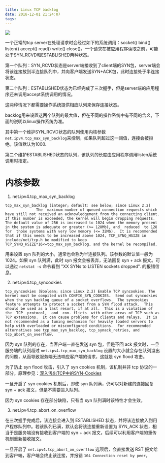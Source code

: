 ```yaml
---
title: Linux TCP backlog
date: 2018-12-01 21:24:07
tags:
---
```


![](https://kuring.oss-cn-beijing.aliyuncs.com/common/tcp_connect.webp)

一个正常的tcp server在处理请求时会经过如下的系统调用：socket() bind() listen() accept() read() write() close()。一个请求在被应用程序读取之前，可能处于SYN_RCVD和ESTABLISHED两种状态。

第一个队列：SYN_RCVD状态是server端接收到了client端的SYN包，server端会将该连接放到半连接队列中，并向客户端发送SYN+ACK包，此时连接处于半连接状态。

第二个队列：ESTABLISHED状态为已经完成了三次握手，但是server端的应用程序还未调用accept系统调用的情况。

这两种情况下都需要操作系统提供相应队列来保存连接状态。

backlog用来设置这两个队列的最大值，但在不同的操作系统中有不同的含义，下面的说明以linux操作系统为准。

其中第一个维护SYN_RCVD状态的队列使用内核参数`net.ipv4.tcp_max_syn_backlog`来控制，如果队列超过这一阈值，连接会被拒绝。该值默认为1000.

第二个维护ESTABLISHED状态的队列，该队列的长度由应用程序调用listen系统调用时指定。

# 内核参数

1. net.ipv4.tcp_max_syn_backlog

```
tcp_max_syn_backlog (integer; default: see below; since Linux 2.2)
              The  maximum number of queued connection requests which have still not received an acknowledgement from the connecting client.  If this number is exceeded, the kernel will begin dropping requests.  The default value of 256 is increased to 1024 when the memory present in the system is adequate or greater (>= 128Mb), and  reduced  to 128  for  those systems with very low memory (<= 32Mb).  It is recommended that if this needs to be increased above 1024, TCP_SYNQ_HSIZE in include/net/tcp.h be modified to keep TCP_SYNQ_HSIZE*16<=tcp_max_syn_backlog, and the kernel be recompiled.
```

用来设置 syn 队列的大小，通常也会称为半连接队列。该参数的默认值一般为 1024。如果 syn 队列满，此时 syn 报文会被丢弃，无法回复 syn + ack 报文。可以通过 `netstat -s` 命令看到 "XX SYNs to LISTEN sockets dropped". 的报错信息。

2. net.ipv4.tcp_syncookies

```
tcp_syncookies (Boolean; since Linux 2.2) Enable TCP syncookies. The kernel must be compiled with CONFIG_SYN_COOKIES.  Send out syncookies when the syn backlog queue of a socket overflows.  The syncookies feature attempts to protect a socket from a SYN flood attack.  This should be used as a last resort, if at all.  This is a violation of the  TCP  protocol,  and  con‐ flicts  with other areas of TCP such as TCP extensions.  It can cause problems for clients and relays.  It is not recommended as a tuning mechanism for heavily loaded servers to help with overloaded or misconfigured conditions.  For recommended alternatives see tcp_max_syn_backlog, tcp_synack_retries, and tcp_abort_on_overflow.
```

因为 syn 队列的存在，当客户端一直在发送 syn 包，但是不回 ack 报文时，一旦服务端的队列超过 `net.ipv4.tcp_max_syn_backlog` 设置的大小就会存在队列溢出的问题，从而导致服务端无法响应客户端的请求，这就是 syn flood 攻击。

为了防止 syn flood 攻击，引入了 syn cookies 机制，该机制并非 tcp 协议的一部分。原理参见：[深入浅出TCP中的SYN-Cookies](https://segmentfault.com/a/1190000019292140)

一旦开启了 syn cookies 机制后，即使 syn 队列满，仍可以对新建的连接回复 syn + ack 报文，但是不需要进入队列。

因为 syn cookies 存在部分缺陷，只有当 syn 队列满时该特性才会生效。

3. net.ipv4.tcp_abort_on_overflow

在三次握手完成后，该连接会进入到 ESTABLISHED 状态，并将该连接放入到用户程序队列中。若该队列已满，默认会将该连接重新设置为 SYN_ACK 状态，相当于是服务端没有接收到客户端的 syn + ack 报文，后续可以利用客户端的重传机制重新接收报文。

一旦开启了 `net.ipv4.tcp_abort_on_overflow` 选项后，会直接发送 RST 报文给到客户端，客户端会终止该连接，并报错 `104 Connection reset by peer`。
